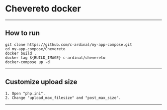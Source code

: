 # Chevereto docker
***
## How to run
```
git clone https://github.com/c-ardinal/my-app-compose.git
cd my-app-compose/Chevereto
docker build .
docker tag ${BUILD_IMAGE} c-ardinal/chevereto
docker-compose up -d
```
***
## Customize upload size
    1. Open "php.ini".
    2. Change "upload_max_filesize" and "post_max_size".
***
